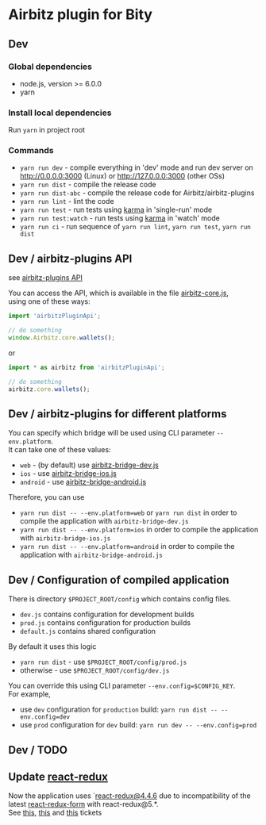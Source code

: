 # Airbitz plugin for Bity

## Dev

### Global dependencies

+ node.js, version >= 6.0.0
+ yarn

### Install local dependencies

Run `yarn` in project root

### Commands

+ `yarn run dev` - compile everything in 'dev' mode and run dev server on 
http://0.0.0.0:3000 (Linux) or http://127.0.0.0:3000 (other OSs)
+ `yarn run dist` - compile the release code
+ `yarn run dist-abc` - compile the release code for Airbitz/airbitz-plugins
+ `yarn run lint` - lint the code
+ `yarn run test` - run tests using [karma](https://karma-runner.github.io/) in 'single-run' mode
+ `yarn run test:watch` - run tests using [karma](https://karma-runner.github.io/) in 'watch' mode
+ `yarn run ci` - run sequence of `yarn run lint`, `yarn run test`, `yarn run dist`

## Dev / airbitz-plugins API

see [airbitz-plugins API](https://github.com/Airbitz/airbitz-plugins/tree/master/lib/js)

You can access the API, which is available in the file 
[airbitz-core.js](https://github.com/Airbitz/airbitz-plugins/blob/master/lib/js/airbitz-core.js),  
using one of these ways:

```js
import 'airbitzPluginApi';

// do something
window.Airbitz.core.wallets();
```

or

```js
import * as airbitz from 'airbitzPluginApi';

// do something
airbitz.core.wallets();
```

## Dev / airbitz-plugins for different platforms

You can specify which bridge will be used using CLI parameter `--env.platform`.  
It can take one of these values:

+ `web` - (by default) use [airbitz-bridge-dev.js](https://github.com/Airbitz/airbitz-plugins/blob/master/lib/js/airbitz-bridge-dev.js)
+ `ios` - use [airbitz-bridge-ios.js](https://github.com/Airbitz/airbitz-plugins/blob/master/lib/js/airbitz-bridge-ios.js)
+ `android` - use [airbitz-bridge-android.js](https://github.com/Airbitz/airbitz-plugins/blob/master/lib/js/airbitz-bridge-android.js)

Therefore, you can use

+ `yarn run dist -- --env.platform=web` or `yarn run dist` in order to compile the application with `airbitz-bridge-dev.js`
+ `yarn run dist -- --env.platform=ios` in order to compile the application with `airbitz-bridge-ios.js`
+ `yarn run dist -- --env.platform=android` in order to compile the application with `airbitz-bridge-android.js`

## Dev / Configuration of compiled application

There is directory `$PROJECT_ROOT/config` which contains config files.

+ `dev.js` contains configuration for development builds
+ `prod.js` contains configuration for production builds
+ `default.js` contains shared configuration

By default it uses this logic

+ `yarn run dist` - use `$PROJECT_ROOT/config/prod.js`
+ otherwise - use `$PROJECT_ROOT/config/dev.js`

You can override this using CLI parameter `--env.config=$CONFIG_KEY`.  
For example,

+ use `dev` configuration for `production` build: `yarn run dist -- --env.config=dev`
+ use `prod` configuration for `dev` build: `yarn run dev -- --env.config=prod`

## Dev / TODO

## Update [react-redux](https://github.com/reactjs/react-redux)

Now the application uses `react-redux@4.4.6 due to incompatibility of 
the latest [react-redux-form](https://github.com/davidkpiano/react-redux-form/) with react-redux@5.*.  
See [this](https://github.com/davidkpiano/react-redux-form/issues/623), 
[this](https://github.com/davidkpiano/react-redux-form/issues/592) and 
[this](https://github.com/reactjs/react-redux/pull/589) tickets
